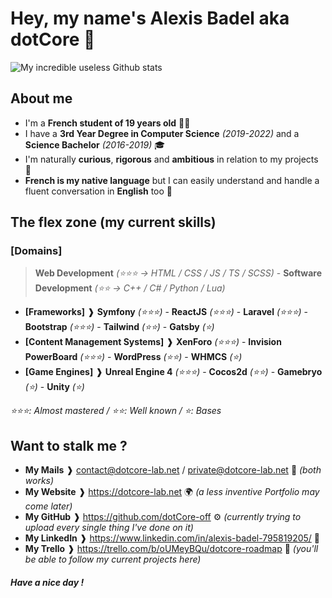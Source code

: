 # Hey, my name's Alexis Badel aka dotCore 👋
![My incredible useless Github stats](https://github-readme-stats.vercel.app/api?username=dotCore-off&count_private=true&theme=tokyonight)

## About me 
- I'm a **French student of 19 years old** 👨‍🎓
- I have a **3rd Year Degree in Computer Science** *(2019-2022)* and a **Science Bachelor** *(2016-2019)* 🎓
- I'm naturally **curious**, **rigorous** and **ambitious** in relation to my projects 👤
- **French is my native language** but I can easily understand and handle a fluent conversation in **English** too 💬

## The flex zone (my current skills)
### [Domains]
> **Web Development** *(⭐️⭐️⭐️ -> HTML / CSS / JS / TS / SCSS)* - **Software Development** *(⭐️⭐️ -> C++ / C# / Python / Lua)*
- **[Frameworks]** ❱ **Symfony** *(⭐️⭐️⭐️)* - **ReactJS** *(⭐️⭐️⭐️)* - **Laravel** *(⭐️⭐️⭐️)* - **Bootstrap** *(⭐️⭐️⭐️)* - **Tailwind** *(⭐️⭐️)* - **Gatsby** *(⭐️)*
- **[Content Management Systems]** ❱ **XenForo** *(⭐️⭐️⭐️)* - **Invision PowerBoard** *(⭐️⭐️⭐️)* - **WordPress** *(⭐️⭐️)* - **WHMCS** *(⭐️)*
- **[Game Engines]** ❱ **Unreal Engine 4** *(⭐️⭐️⭐️)* - **Cocos2d** *(⭐️⭐️)* - **Gamebryo** *(⭐️)* - **Unity** *(⭐️)*

_⭐️⭐️⭐️: Almost mastered / ⭐️⭐️: Well known / ⭐️: Bases_

## Want to stalk me ?
- __My Mails__ ❱ contact@dotcore-lab.net / private@dotcore-lab.net 📧 _(both works)_
- __My Website__ ❱ https://dotcore-lab.net 🌍 _(a less inventive Portfolio may come later)_
- __My GitHub__ ❱ https://github.com/dotCore-off ⚙️ _(currently trying to upload every single thing I've done on it)_
- __My LinkedIn__ ❱ https://www.linkedin.com/in/alexis-badel-795819205/ 📑
- __My Trello__ ❱ https://trello.com/b/oUMeyBQu/dotcore-roadmap 📆 _(you'll be able to follow my current projects here)_

##### Have a nice day !
